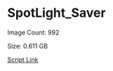 # SpotLight_Saver

Image Count: 992

Size: 0.611 GB

[Script Link](https://github.com/liuyal/Archive/blob/master/Python/Utilities/Miscellaneous/spotlight_saver.py)